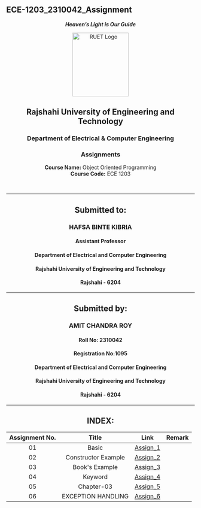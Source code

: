 ## ECE-1203_2310042_Assignment
<div align="center">
  
_**Heaven’s Light is Our Guide**_
</div>

<p align="center">
  <img src="https://github.com/user-attachments/assets/18531be8-2a84-4bea-9027-5f1c40549dfa" alt="RUET Logo" style="width:150px;height:170px;">
</p>

<div align="center">
  
  ## **Rajshahi University of Engineering and Technology** <br> 
  ### **Department of Electrical & Computer Engineering**
  ### **Assignments**<br>
  **Course Name:** Object Oriented Programming <br>
  **Course Code:** ECE 1203
</div>
<br>
<div align="center">

---  
##  Submitted to: 

### **HAFSA BINTE KIBRIA**
#### Assistant Professor
#### Department of Electrical and Computer Engineering
#### Rajshahi University of Engineering and Technology
#### Rajshahi - 6204

---

## Submitted by:

### **AMIT CHANDRA ROY**
#### Roll No: 2310042
#### Registration No:1095
#### Department of Electrical and Computer Engineering
#### Rajshahi University of Engineering and Technology
#### Rajshahi - 6204

---
</div>

<div align="center">

## INDEX:
| Assignment No. | Title | Link | Remark |
| :---: | :---: | :---: | :----: |
| 01 | Basic |[Assign_1](https://github.com/Amit2310042/ECE-1203/blob/main/Asspgn_1.md)
| 02 | Constructor Example |[Assign_2](https://github.com/Amit2310042/ECE-1203/blob/main/Assign_2.md)
| 03 | Book's Example |[Assign_3](https://github.com/Amit2310042/ECE-1203/blob/main/Assign_3.md)
| 04 | Keyword |[Assign_4](https://github.com/Amit2310042/ECE-1203/blob/main/Assign_4.md)
| 05 | Chapter-03 |[Assign_5](https://github.com/Amit2310042/ECE-1203/blob/main/Assign_5.md)
| 06 | EXCEPTION HANDLING |[Assign_6](https://github.com/Amit2310042/ECE-1203/blob/main/Assign_6.md)
